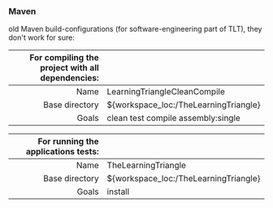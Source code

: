 ### Maven

old Maven build-configurations (for software-engineering part of TLT), they don't work for sure: <br />

| For compiling the project with all dependencies: | |
| ------: | :------ |
| Name | LearningTriangleCleanCompile |
| Base directory | ${workspace_loc:/TheLearningTriangle} |
| Goals | clean test compile assembly:single |

| For running the applications tests: | |
| ------: | :------ |
| Name | TheLearningTriangle |
| Base directory | ${workspace_loc:/TheLearningTriangle} |
| Goals | install |
